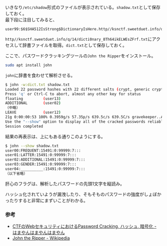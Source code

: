 いきなり``/etc/shadow``形式のファイルが表示されている。``shadow.txt``として保存しておく。  
最下段に注目してみると、  

```
user99:$6$SHA512IsStrong$DictionaryIsHere.http//ksnctf.sweetduet.info/q/14/dicti0nary_8Th64ikELWEsZFrf.txt:15491:0:99999:7:::
```

``http//ksnctf.sweetduet.info/q/14/dicti0nary_8Th64ikELWEsZFrf.txt``にアクセスして辞書ファイルを取得。``dict.txt``として保存しておく。  

ここで、パスワードクラッキングツールの``John the Ripper``をインストール。  

```bash
sudo apt install john
```

``john``に辞書を食わせて解析させる。  

```bash
$ john -w:dict.txt shadow.txt
Loaded 22 password hashes with 22 different salts (crypt, generic crypt(3) [?/64])
Press 'q' or Ctrl-C to abort, almost any other key for status
floating         (user13)
ADDITIONAL       (user02)
（中略）
LEAVE            (user12)
21g 0:00:00:53 100% 0.3959g/s 57.35p/s 639.5c/s 639.5C/s gravekeeper..ADMIRATION
Use the "--show" option to display all of the cracked passwords reliably
Session completed
```

結果の再表示は、上にもある通りこのようにする。  

```bash
$ john --show shadow.txt
user00:FREQUENT:15491:0:99999:7:::
user01:LATTER:15491:0:99999:7:::
user02:ADDITIONAL:15491:0:99999:7:::
user03:GENDER:15491:0:99999:7:::
user04:__________:15491:0:99999:7:::
（以下省略）
```

肝心のフラグは、解析したパスワードの先頭1文字を縦読み。  

ハッシュ化されていようが漏洩したり、そもそものパスワードの強度がしょぼかったりすると非常にまずいことがわかる。  

### 参考

- [CTFのWebセキュリティにおけるPassword Cracking, ハッシュ, 暗号化 - はまやんはまやんはまやん](https://blog.hamayanhamayan.com/entry/2021/12/23/225445)
- [John the Ripper - Wikipedia](https://en.wikipedia.org/wiki/John_the_Ripper)
